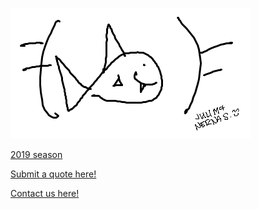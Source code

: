 ![Image](ironfish.png)

[2019 season](https://ironsharks.github.io/quotes/2019)

[Submit a quote here!](https://ironsharks.github.io/quotes/submit)

[Contact us here!](https://ironsharks.github.io/quotes/contact)
